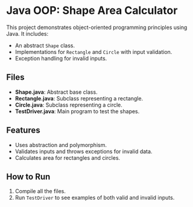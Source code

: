 # Java OOP: Shape Area Calculator

This project demonstrates object-oriented programming principles using Java. It includes:
- An abstract `Shape` class.
- Implementations for `Rectangle` and `Circle` with input validation.
- Exception handling for invalid inputs.

## Files
- **Shape.java**: Abstract base class.
- **Rectangle.java**: Subclass representing a rectangle.
- **Circle.java**: Subclass representing a circle.
- **TestDriver.java**: Main program to test the shapes.

## Features
- Uses abstraction and polymorphism.
- Validates inputs and throws exceptions for invalid data.
- Calculates area for rectangles and circles.

## How to Run
1. Compile all the files.
2. Run `TestDriver` to see examples of both valid and invalid inputs.

